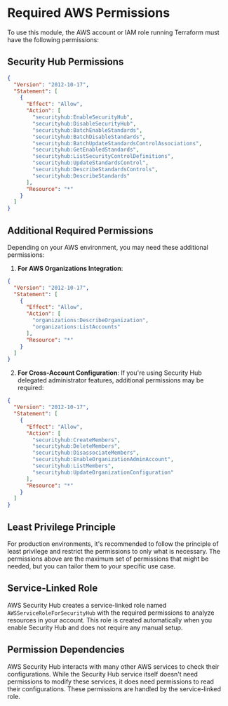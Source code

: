 # Required AWS Permissions

To use this module, the AWS account or IAM role running Terraform must have the following permissions:

## Security Hub Permissions

```json
{
  "Version": "2012-10-17",
  "Statement": [
    {
      "Effect": "Allow",
      "Action": [
        "securityhub:EnableSecurityHub",
        "securityhub:DisableSecurityHub",
        "securityhub:BatchEnableStandards",
        "securityhub:BatchDisableStandards",
        "securityhub:BatchUpdateStandardsControlAssociations",
        "securityhub:GetEnabledStandards",
        "securityhub:ListSecurityControlDefinitions",
        "securityhub:UpdateStandardsControl",
        "securityhub:DescribeStandardsControls",
        "securityhub:DescribeStandards"
      ],
      "Resource": "*"
    }
  ]
}
```

## Additional Required Permissions

Depending on your AWS environment, you may need these additional permissions:

1. **For AWS Organizations Integration**:
```json
{
  "Version": "2012-10-17",
  "Statement": [
    {
      "Effect": "Allow",
      "Action": [
        "organizations:DescribeOrganization",
        "organizations:ListAccounts"
      ],
      "Resource": "*"
    }
  ]
}
```

2. **For Cross-Account Configuration**:
If you're using Security Hub delegated administrator features, additional permissions may be required:

```json
{
  "Version": "2012-10-17",
  "Statement": [
    {
      "Effect": "Allow",
      "Action": [
        "securityhub:CreateMembers",
        "securityhub:DeleteMembers",
        "securityhub:DisassociateMembers",
        "securityhub:EnableOrganizationAdminAccount",
        "securityhub:ListMembers",
        "securityhub:UpdateOrganizationConfiguration"
      ],
      "Resource": "*"
    }
  ]
}
```

## Least Privilege Principle

For production environments, it's recommended to follow the principle of least privilege and restrict the permissions to only what is necessary. The permissions above are the maximum set of permissions that might be needed, but you can tailor them to your specific use case.

## Service-Linked Role

AWS Security Hub creates a service-linked role named `AWSServiceRoleForSecurityHub` with the required permissions to analyze resources in your account. This role is created automatically when you enable Security Hub and does not require any manual setup.

## Permission Dependencies

AWS Security Hub interacts with many other AWS services to check their configurations. While the Security Hub service itself doesn't need permissions to modify these services, it does need permissions to read their configurations. These permissions are handled by the service-linked role.
